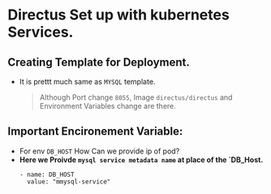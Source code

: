 # Directus Set up with kubernetes Services.
## Creating Template for Deployment.
- It is prettt much same as `MYSQL` template.
  > Although Port change `8055`, Image `directus/directus` and Environment Variables change are there.
## Important Encironement Variable:
- For env `DB_HOST` How Can we provide ip of pod?
- **Here we Proivde `mysql service metadata name` at place of the `DB_Host.**
    ```
    - name: DB_HOST
      value: "mmysql-service"
    ```
